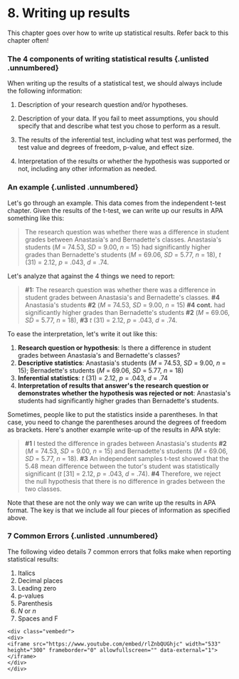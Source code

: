 # 8. Writing up results

This chapter goes over how to write up statistical results. Refer back to this chapter often!

### The 4 components of writing statistical results  {.unlisted .unnumbered}

When writing up the results of a statistical test, we should always include the following information:

1.  Description of your research question and/or hypotheses.

2.  Description of your data. If you fail to meet assumptions, you should specify that and describe what test you chose to perform as a result.

3.  The results of the inferential test, including what test was performed, the test value and degrees of freedom, p-value, and effect size.

4.  Interpretation of the results or whether the hypothesis was supported or not, including any other information as needed.

### An example  {.unlisted .unnumbered}

Let's go through an example. This data comes from the independent t-test chapter. Given the results of the t-test, we can write up our results in APA something like this:

> The research question was whether there was a difference in student grades between Anastasia's and Bernadette's classes. Anastasia's students (*M* = 74.53, *SD* = 9.00, *n* = 15) had significantly higher grades than Bernadette's students (*M* = 69.06, *SD* = 5.77, *n* = 18), *t* (31) = 2.12, *p* = .043, *d* = .74.

Let's analyze that against the 4 things we need to report:

> **#1:** The research question was whether there was a difference in student grades between Anastasia's and Bernadette's classes. **#4** Anastasia's students **#2** (*M* = 74.53, *SD* = 9.00, *n* = 15) **#4 cont.** had significantly higher grades than Bernadette's students **#2** (*M* = 69.06, *SD* = 5.77, *n* = 18), **#3** *t* (31) = 2.12, *p* = .043, *d* = .74.

To ease the interpretation, let's write it out like this:

1.  **Research question or hypothesis**: Is there a difference in student grades between Anastasia's and Bernadette's classes?
2.  **Descriptive statistics**: Anastasia's students (*M* = 74.53, *SD* = 9.00, *n* = 15); Bernadette's students (*M* = 69.06, *SD* = 5.77, *n* = 18)
3.  **Inferential statistics**: *t* (31) = 2.12, *p* = .043, *d* = .74
4.  **Interpretation of results that answer's the research question or demonstrates whether the hypothesis was rejected or not**: Anastasia's students had significantly higher grades than Bernadette's students.

Sometimes, people like to put the statistics inside a parentheses. In that case, you need to change the parentheses around the degrees of freedom as brackets. Here's another example write-up of the results in APA style:

> **#1** I tested the difference in grades between Anastasia's students **#2** (*M* = 74.53, *SD* = 9.00, *n* = 15) and Bernadette's students (*M* = 69.06, *SD* = 5.77, *n* = 18). **#3** An independent samples t-test showed that the 5.48 mean difference between the tutor's student was statistically significant (*t* [31] = 2.12, *p* = .043, *d* = .74). **#4** Therefore, we reject the null hypothesis that there is no difference in grades between the two classes.

Note that these are not the only way we can write up the results in APA format. The key is that we include all four pieces of information as specified above.

### 7 Common Errors  {.unlisted .unnumbered}

The following video details 7 common errors that folks make when reporting statistical results:

1.  Italics
2.  Decimal places
3.  Leading zero
4.  p-values
5.  Parenthesis
6.  *N* or *n*
7.  Spaces and F


```{=html}
<div class="vembedr">
<div>
<iframe src="https://www.youtube.com/embed/rlZnbQUGhjc" width="533" height="300" frameborder="0" allowfullscreen="" data-external="1"></iframe>
</div>
</div>
```
